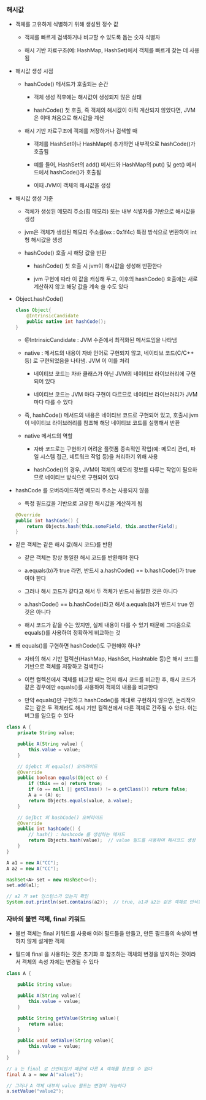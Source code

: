 ### 해시값

* 객체를 고유하게 식별하기 위해 생성된 정수 값

    - 객체를 빠르게 검색하거나 비교할 수 있도록 돕는 숫자 식별자

    - 해시 기반 자료구조(예: HashMap, HashSet)에서 객체를 빠르게 찾는 데 사용됨

* 해시값 생성 시점

    - hashCode() 메서드가 호출되는 순간

        - 객체 생성 직후에는 해시값이 생성되지 않은 상태

        - hashCode() 첫 호출, 즉 객체의 해시값이 아직 계산되지 않았다면, JVM은 이때 처음으로 해시값을 계산

    - 해시 기반 자료구조에 객체를 저장하거나 검색할 때

        - 객체를 HashSet이나 HashMap에 추가하면 내부적으로 hashCode()가 호출됨

        - 예를 들어, HashSet의 add() 메서드와 HashMap의 put() 및 get() 메서드에서 hashCode()가 호출됨 

        - 이때 JVM이 객체의 해시값을 생성

* 해시값 생성 기준

    - 객체가 생성된 메모리 주소(힙 메모리) 또는 내부 식별자를 기반으로 해시값을 생성

    - jvm은 객체가 생성된 메모리 주소를(ex : 0x1f4c) 특정 방식으로 변환하여 int형 해시값을 생성

    - hashCode() 호출 시 해당 값을 반환

        - hashCode() 첫 호출 시 jvm이 해시값을 생성해 반환한다
        
        - jvm 구현에 따라 이 값을 캐싱해 두고, 이후의 hashCode() 호출에는 새로 계산하지 않고 해당 값을 계속 쓸 수도 있다 

* Object.hashCode()

    ```java
    class Object{
        @IntrinsicCandidate
        public native int hashCode();
    }
    ```

    - @IntrinsicCandidate : JVM 수준에서 최적화된 메서드임을 나타냄

    - native : 메서드의 내용이 자바 언어로 구현되지 않고, 네이티브 코드(C/C++ 등) 로 구현되었음을 나타냄. JVM 이 이를 처리

        - 네이티브 코드는 자바 클래스가 아닌 JVM의 네이티브 라이브러리에 구현되어 있다

        - 네이티브 코드는 JVM 마다 구현이 다르므로 네이티브 라이브러리가 JVM 마다 다를 수 있다

    - 즉, hashCode() 메서드의 내용은 네이티브 코드로 구현되어 있고, 호출시 jvm이 네이티브 라이브러리를 참조해 해당 네이티브 코드를 실행해서 반환

    - native 메서드의 역할

        - 자바 코드로는 구현하기 어려운 플랫폼 종속적인 작업(예: 메모리 관리, 파일 시스템 접근, 네트워크 작업 등)을 처리하기 위해 사용 

        - hashCode()의 경우, JVM이 객체의 메모리 정보를 다루는 작업이 필요하므로 네이티브 방식으로 구현되어 있다

* hashCode 를 오버라이드하면 메모리 주소는 사용되지 않음

    - 특정 필드값을 기반으로 고유한 해시값을 계산하게 됨

    ```java
    @Override
    public int hashCode() {
        return Objects.hash(this.someField, this.anotherField);
    }
    ```
    
* 같은 객체는 같은 해시 값(해시 코드)를 반환

    - 같은 객체는 항상 동일한 해시 코드를 반환해야 한다

    - a.equals(b)가 true 라면, 반드시 a.hashCode() == b.hashCode()가 true 여야 한다

    - 그러나 해시 코드가 같다고 해서 두 객체가 반드시 동일한 것은 아니다
    
    - a.hashCode() == b.hashCode()라고 해서 a.equals(b)가 반드시 true 인 것은 아니다

    - 해시 코드가 같을 수는 있지만, 실제 내용이 다를 수 있기 때문에 그다음으로 equals()를 사용하여 정확하게 비교하는 것

* 왜 equals()를 구현하면 hashCode()도 구현해야 하나?

    - 자바의 해시 기반 컬렉션(HashMap, HashSet, Hashtable 등)은 해시 코드를 기반으로 객체를 저장하고 검색한다
    
    - 이런 컬렉션에서 객체를 비교할 때는 먼저 해시 코드를 비교한 후, 해시 코드가 같은 경우에만 equals()를 사용하여 객체의 내용을 비교한다

    - 만약 equals()만 구현하고 hashCode()를 제대로 구현하지 않으면, 논리적으로는 같은 두 객체라도 해시 기반 컬렉션에서 다른 객체로 간주될 수 있다. 이는 버그를 일으킬 수 있다

```java
class A {
    private String value;

    public A(String value) {
        this.value = value;
    }

    // Ojebct 의 equals() 오버라이드
    @Override
    public boolean equals(Object o) {
        if (this == o) return true;
        if (o == null || getClass() != o.getClass()) return false;
        A a = (A) o;
        return Objects.equals(value, a.value);
    }

    // Oejbct 의 hashCode() 오버라이드
    @Override
    public int hashCode() {
        // hash() : hashcode 를 생성하는 메서드
        return Objects.hash(value);  // value 필드를 사용하여 해시코드 생성
    }
}

A a1 = new A("CC");
A a2 = new A("CC");

HashSet<A> set = new HashSet<>();
set.add(a1);

// a2 가 set 인스턴스가 있는지 확인
System.out.println(set.contains(a2));  // true, a1과 a2는 같은 객체로 인식됨
```

### 자바의 불변 객체, final 키워드

* 불변 객체는 final 키워드를 사용해 여러 필드들을 만들고, 만든 필드들의 속성이 변하지 않게 설계한 객체

* 필드에 final 을 사용하는 것은 초기화 후 참조하는 객체의 변경을 방지하는 것이라서 객체의 속성 자체는 변경될 수 있다

```java
class A {

    public String value;

    public A(String value){
        this.value = value;
    }

    public String getValue(String value){
        return value;
    }

    public void setValue(String value){
        this.value = value;
    }
}

// a 는 final 로 선언되었기 때문에 다른 A 객체를 참조할 수 없다
final A a = new A("value1");

// 그러나 A 객체 내부의 value 필드는 변경이 가능하다
a.setValue("value2");
```
